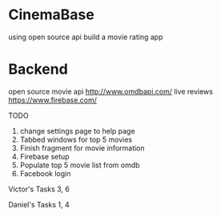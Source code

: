 # CinemaBase
using open source api build a movie rating app
# Backend
open source movie api
http://www.omdbapi.com/
live reviews
https://www.firebase.com/

TODO
1) change settings page to help page
2) Tabbed windows for top 5 movies
3) Finish fragment for movie information
4) Firebase setup
5) Populate top 5 movie list from omdb
6) Facebook login

Victor's Tasks
3, 6

Daniel's Tasks
1, 4
